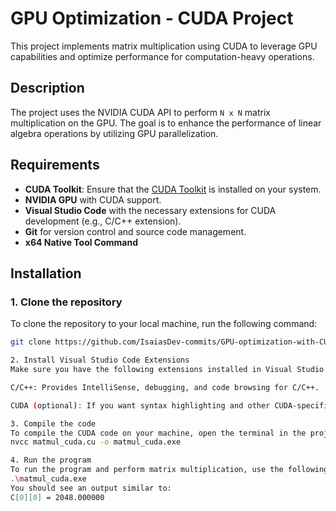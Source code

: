 # GPU Optimization - CUDA Project

This project implements matrix multiplication using CUDA to leverage GPU capabilities and optimize performance for computation-heavy operations.

## Description

The project uses the NVIDIA CUDA API to perform `N x N` matrix multiplication on the GPU. The goal is to enhance the performance of linear algebra operations by utilizing GPU parallelization.

## Requirements

- **CUDA Toolkit**: Ensure that the [CUDA Toolkit](https://developer.nvidia.com/cuda-toolkit) is installed on your system.
- **NVIDIA GPU** with CUDA support.
- **Visual Studio Code** with the necessary extensions for CUDA development (e.g., C/C++ extension).
- **Git** for version control and source code management.
- **x64 Native Tool Command**

## Installation

### 1. Clone the repository

To clone the repository to your local machine, run the following command:

```bash
git clone https://github.com/IsaiasDev-commits/GPU-optimization-with-CUDA.git

2. Install Visual Studio Code Extensions
Make sure you have the following extensions installed in Visual Studio Code:

C/C++: Provides IntelliSense, debugging, and code browsing for C/C++.

CUDA (optional): If you want syntax highlighting and other CUDA-specific features.

3. Compile the code
To compile the CUDA code on your machine, open the terminal in the project folder and run the following command:
nvcc matmul_cuda.cu -o matmul_cuda.exe

4. Run the program
To run the program and perform matrix multiplication, use the following command:
.\matmul_cuda.exe
You should see an output similar to:
C[0][0] = 2048.000000
